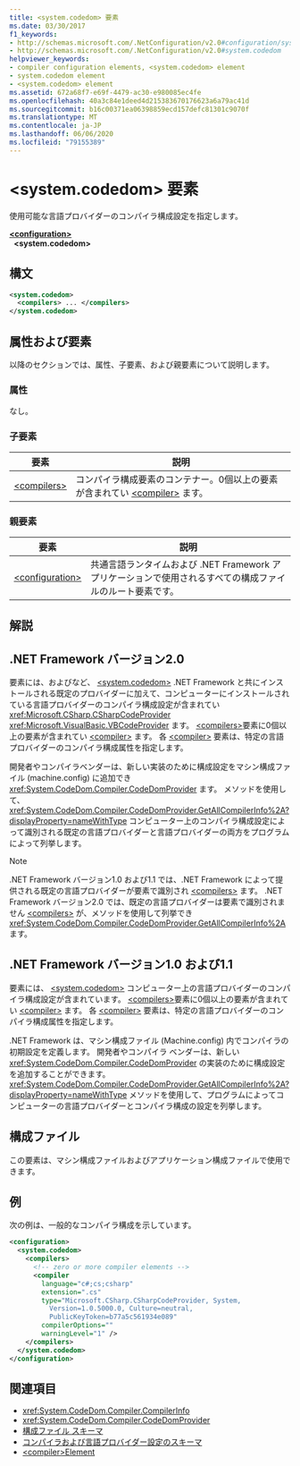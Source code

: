 ```yaml
---
title: <system.codedom> 要素
ms.date: 03/30/2017
f1_keywords:
- http://schemas.microsoft.com/.NetConfiguration/v2.0#configuration/system.codedom
- http://schemas.microsoft.com/.NetConfiguration/v2.0#system.codedom
helpviewer_keywords:
- compiler configuration elements, <system.codedom> element
- system.codedom element
- <system.codedom> element
ms.assetid: 672a68f7-e69f-4479-ac30-e980085ec4fe
ms.openlocfilehash: 40a3c84e1deed4d215383670176623a6a79ac41d
ms.sourcegitcommit: b16c00371ea06398859ecd157defc81301c9070f
ms.translationtype: MT
ms.contentlocale: ja-JP
ms.lasthandoff: 06/06/2020
ms.locfileid: "79155389"
---
```

# <a name="systemcodedom-element"></a>\<system.codedom> 要素
使用可能な言語プロバイダーのコンパイラ構成設定を指定します。  
  
[**\<configuration>**](../configuration-element.md)  
&nbsp;&nbsp;**\<system.codedom>**  
  
## <a name="syntax"></a>構文  
  
```xml  
<system.codedom>  
  <compilers> ... </compilers>  
</system.codedom>  
```  
  
## <a name="attributes-and-elements"></a>属性および要素  
 以降のセクションでは、属性、子要素、および親要素について説明します。  
  
### <a name="attributes"></a>属性  
 なし。  
  
### <a name="child-elements"></a>子要素  
  
|要素|説明|  
|-------------|-----------------|  
|[\<compilers>](compilers-element.md)|コンパイラ構成要素のコンテナー。0個以上の要素が含まれてい [\<compiler>](compiler-element.md) ます。|  
  
### <a name="parent-elements"></a>親要素  
  
|要素|説明|  
|-------------|-----------------|  
|[\<configuration>](../configuration-element.md)|共通言語ランタイムおよび .NET Framework アプリケーションで使用されるすべての構成ファイルのルート要素です。|  
  
## <a name="remarks"></a>解説  
  
## <a name="net-framework-version-20"></a>.NET Framework バージョン2.0  
 要素には、およびなど、 [\<system.codedom>](system-codedom-element.md) .NET Framework と共にインストールされる既定のプロバイダーに加えて、コンピューターにインストールされている言語プロバイダーのコンパイラ構成設定が含まれてい <xref:Microsoft.CSharp.CSharpCodeProvider> <xref:Microsoft.VisualBasic.VBCodeProvider> ます。 [\<compilers>](compilers-element.md)要素に0個以上の要素が含まれてい [\<compiler>](compiler-element.md) ます。 各 [\<compiler>](compiler-element.md) 要素は、特定の言語プロバイダーのコンパイラ構成属性を指定します。  
  
 開発者やコンパイラベンダーは、新しい実装のために構成設定をマシン構成ファイル (machine.config) に追加でき <xref:System.CodeDom.Compiler.CodeDomProvider> ます。 メソッドを使用して、 <xref:System.CodeDom.Compiler.CodeDomProvider.GetAllCompilerInfo%2A?displayProperty=nameWithType> コンピューター上のコンパイラ構成設定によって識別される既定の言語プロバイダーと言語プロバイダーの両方をプログラムによって列挙します。  
  
> [!NOTE]
> .NET Framework バージョン1.0 および1.1 では、.NET Framework によって提供される既定の言語プロバイダーが要素で識別され [\<compilers>](compilers-element.md) ます。 .NET Framework バージョン2.0 では、既定の言語プロバイダーは要素で識別されません [\<compilers>](compilers-element.md) が、メソッドを使用して列挙でき <xref:System.CodeDom.Compiler.CodeDomProvider.GetAllCompilerInfo%2A> ます。  
  
## <a name="net-framework-versions-10-and-11"></a>.NET Framework バージョン1.0 および1.1  
 要素には、 [\<system.codedom>](system-codedom-element.md) コンピューター上の言語プロバイダーのコンパイラ構成設定が含まれています。 [\<compilers>](compilers-element.md)要素に0個以上の要素が含まれてい [\<compiler>](compiler-element.md) ます。 各 [\<compiler>](compiler-element.md) 要素は、特定の言語プロバイダーのコンパイラ構成属性を指定します。  
  
 .NET Framework は、マシン構成ファイル (Machine.config) 内でコンパイラの初期設定を定義します。 開発者やコンパイラ ベンダーは、新しい <xref:System.CodeDom.Compiler.CodeDomProvider> の実装のために構成設定を追加することができます。 <xref:System.CodeDom.Compiler.CodeDomProvider.GetAllCompilerInfo%2A?displayProperty=nameWithType> メソッドを使用して、プログラムによってコンピューターの言語プロバイダーとコンパイラ構成の設定を列挙します。  
  
## <a name="configuration-file"></a>構成ファイル  
 この要素は、マシン構成ファイルおよびアプリケーション構成ファイルで使用できます。  
  
## <a name="example"></a>例  
 次の例は、一般的なコンパイラ構成を示しています。  
  
```xml  
<configuration>  
  <system.codedom>  
    <compilers>  
      <!-- zero or more compiler elements -->  
      <compiler
        language="c#;cs;csharp"  
        extension=".cs"  
        type="Microsoft.CSharp.CSharpCodeProvider, System,
          Version=1.0.5000.0, Culture=neutral,
          PublicKeyToken=b77a5c561934e089"  
        compilerOptions=""  
        warningLevel="1" />  
    </compilers>  
  </system.codedom>  
</configuration>  
```  
  
## <a name="see-also"></a>関連項目

- <xref:System.CodeDom.Compiler.CompilerInfo>
- <xref:System.CodeDom.Compiler.CodeDomProvider>
- [構成ファイル スキーマ](../index.md)
- [コンパイラおよび言語プロバイダー設定のスキーマ](index.md)
- [\<compiler>Element](compiler-element.md)
